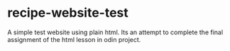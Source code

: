 # recipe-website-test
A simple test website using plain html. Its an attempt to complete the final assignment of the html lesson in odin project.
